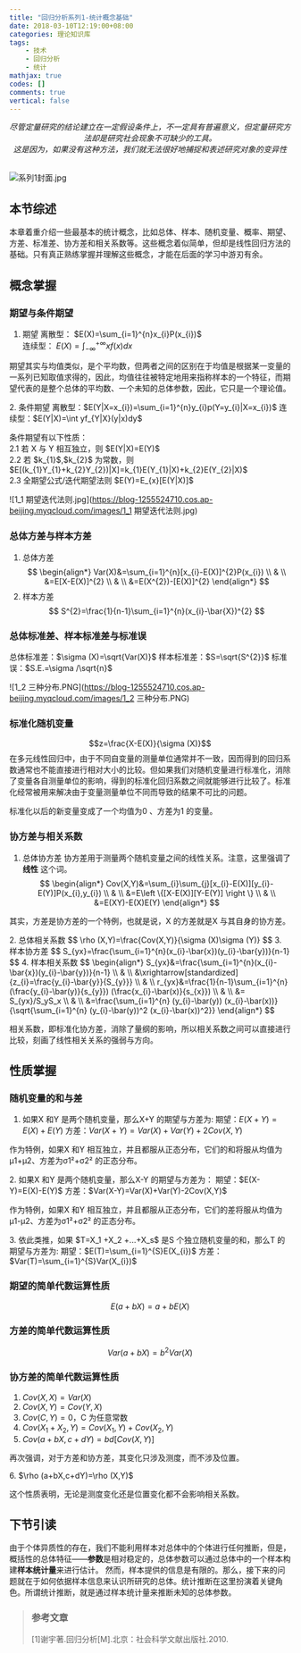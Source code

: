 ```yaml
---
title: "回归分析系列1-统计概念基础"
date: 2018-03-10T12:19:00+08:00
categories: 理论知识库
tags: 
    - 技术
    - 回归分析
    - 统计
mathjax: true
codes: []
comments: true
vertical: false
---
```


<center><i>
    尽管定量研究的结论建立在一定假设条件上，不一定具有普遍意义，但定量研究方法却是研究社会现象不可缺少的工具。<br>这是因为，如果没有这种方法，我们就无法很好地捕捉和表述研究对象的变异性
</i></center>

<br>![系列1封面.jpg](https://blog-1255524710.cos.ap-beijing.myqcloud.com/cover/系列1封面.jpg)
<!--more-->

## 本节综述
本章着重介绍一些最基本的统计概念，比如总体、样本、随机变量、概率、期望、方差、标准差、协方差和相关系数等。这些概念着似简单，但却是线性回归方法的基础。只有真正熟练掌握并理解这些概念，才能在后面的学习中游刃有余。

## 概念掌握
### 期望与条件期望
1. 期望
离散型： $E(X)=\sum_{i=1}^{n}x_{i}P(x_{i})$  
连续型： $E(X)=\int_{-\infty }^{+\infty}xf(x)dx$ 
<div class="note info"><p>期望其实与均值类似，是个平均数，但两者之间的区别在于均值是根据某一变量的一系列已知取值求得的，因此，均值往往被特定地用来指称样本的一个特征，而期望代表的是整个总体的平均数、一个未知的总体参数，因此，它只是一个理论值。</p></div>
2. 条件期望
离散型：$E(Y|X=x_{i})=\sum_{i=1}^{n}y_{i}p(Y=y_{i}|X=x_{i})$
连续型：$E(Y|X)=\int yf_{Y|X}(y|x)dy$
<div class="note info"><p>条件期望有以下性质：<br>
2.1 若 X 与 Y 相互独立，则 $E(Y|X)=E(Y)$ <br>
2.2 若 $k_{1}$,$k_{2}$ 为常数，则 $E[(k_{1}Y_{1}+k_{2}Y_{2})|X]=k_{1}E(Y_{1}|X)+k_{2}E(Y_{2}|X)$ <br>
2.3 全期望公式/迭代期望法则 $E(Y)=E_{x}[E(Y|X)]$</p></div>

![1_1 期望迭代法则.jpg](https://blog-1255524710.cos.ap-beijing.myqcloud.com/images/1_1 期望迭代法则.jpg)

### 总体方差与样本方差
1. 总体方差
$$
\begin{align*} 
  Var(X)&=\sum_{i=1}^{n}[x_{i}-E(X)]^{2}P(x_{i}) \\ 
  & \\
  &=E[X-E(X)]^{2} \\  
  & \\
  &=E(X^{2})-[E(X)]^{2} 
\end{align*}
$$
2. 样本方差
$$
S^{2}=\frac{1}{n-1}\sum_{i=1}^{n}(x_{i}-\bar{X})^{2}
$$

### 总体标准差、样本标准差与标准误
总体标准差：$\sigma (X)=\sqrt{Var(X)}$
样本标准差：$S=\sqrt{S^{2}}$
标准误：$S.E.=\sigma /\sqrt{n}$

![1_2 三种分布.PNG](https://blog-1255524710.cos.ap-beijing.myqcloud.com/images/1_2 三种分布.PNG)

### 标准化随机变量
$$z=\frac{X-E(X)}{\sigma (X)}$$
在多元线性回归中，由于不同自变量的测量单位通常并不一致，因而得到的回归系数通常也不能直接进行相对大小的比较。但如果我们对随机变量进行标准化，消除了变量各自测量单位的影响，得到的标准化回归系数之间就能够进行比较了。标准化经常被用来解决由于变量测量单位不同而导致的结果不可比的问题。
<div class="note info"><p>标准化以后的新变量变成了一个均值为0 、方差为1 的变量。</p></div>

### 协方差与相关系数
1. 总体协方差
协方差用于测量两个随机变量之间的线性关系。注意，这里强调了 **线性** 这个词。
$$
\begin{align*} 
 Cov(X,Y)&=\sum_{i}\sum_{j}[x_{i}-E(X)][y_{i}-E(Y)]P(x_{i},y_{i}) \\ 
 & \\
 &=E\left \{[X-E(X)][Y-E(Y)] \right \}  \\ 
 & \\
 &=E(XY)-E(X)E(Y) 
\end{align*}
$$
<div class="note primary"><p>其实，方差是协方差的一个特例，也就是说，X 的方差就是X 与其自身的协方差。</p></div>
2. 总体相关系数
$$
\rho (X,Y)=\frac{Cov(X,Y)}{\sigma (X)\sigma (Y)}
$$
3. 样本协方差
$$
S_{yx}=\frac{\sum_{i=1}^{n}(x_{i}-\bar{x})(y_{i}-\bar{y})}{n-1}
$$
4. 样本相关系数
$$
\begin{align*} 
 S_{yx}&=\frac{\sum_{i=1}^{n}(x_{i}-\bar{x})(y_{i}-\bar{y})}{n-1} \\ 
 & \\
 &\xrightarrow[standardized]{z_{i}=\frac{y_{i}-\bar{y}}{S_{y}}} \\ 
 & \\
 r_{yx}&=\frac{1}{n-1}\sum_{i=1}^{n} (\frac{y_{i}-\bar(y)}{s_{y}}) (\frac{x_{i}-\bar(x)}{s_{x}}) \\
 & \\
 &= S_{yx}/S_yS_x \\
 & \\
 &=\frac{\sum_{i=1}^{n} (y_{i}-\bar(y)) (x_{i}-\bar(x))}{\sqrt{\sum_{i=1}^{n} (y_{i}-\bar(y))^2 (x_{i}-\bar(x))^2}}
\end{align*}
$$
<div class="note primary"><p>相关系数，即标准化协方差，消除了量纲的影响，所以相关系数之间可以直接进行比较，刻画了线性相关关系的强弱与方向。</p></div>

## 性质掌握
### 随机变量的和与差
1. 如果X 和Y 是两个随机变量，那么X+Y 的期望与方差为:
期望：$E(X+Y)=E(X)+E(Y)$
方差：$Var(X+Y)=Var(X)+Var(Y)+2Cov(X,Y)$
<div class="note info"><p>作为特例，如果X 和Y 相互独立，并且都服从正态分布，它们的和将服从均值为μ1+μ2、方差为σ1²+σ2² 的正态分布。</p></div>
2. 如果X 和Y 是两个随机变量，那么X-Y 的期望与方差为：
期望：$E(X-Y)=E(X)-E(Y)$
方差：$Var(X-Y)=Var(X)+Var(Y)-2Cov(X,Y)$
<div class="note info"><p>作为特例，如果X 和Y 相互独立，并且都服从正态分布，它们的差将服从均值为μ1-μ2、方差为σ1²+σ2² 的正态分布。</p></div>
3. 依此类推，如果 $T=X_1 +X_2 +...+X_s$ 是S 个独立随机变量的和，那么T 的期望与方差为:
期望：$E(T)=\sum_{i=1}^{S}E(X_{i})$
方差：$Var(T)=\sum_{i=1}^{S}Var(X_{i})$


### 期望的简单代数运算性质
$$E(a+bX)=a+bE(X)$$

### 方差的简单代数运算性质
$$Var(a+bX)=b^2Var(X)$$

### 协方差的简单代数运算性质
1. $Cov(X,X)=Var(X)$
2. $Cov(X,Y)=Cov(Y,X)$
3. $Cov(C,Y)=0$，C 为任意常数
4. $Cov(X_{1}+X_{2},Y)=Cov(X_{1},Y)+Cov(X_{2},Y)$
5. $Cov(a+bX,c+dY)=bd[Cov(X,Y)]$
<div class="note warning"><p>再次强调，对于方差和协方差，其变化只涉及测度，而不涉及位置。</p></div>
6. $\rho (a+bX,c+dY)=\rho (X,Y)$
<div class="note warning"><p>这个性质表明，无论是测度变化还是位置变化都不会影响相关系数。</p></div>

## 下节引读
由于个体异质性的存在，我们不能利用样本对总体中的个体进行任何推断，但是，概括性的总体特征——**参数**是相对稳定的，总体参数可以通过总体中的一个样本构建**样本统计量**来进行估计。
然而，样本提供的信息是有限的。那么，接下来的问题就在于如何依据样本信息来认识所研究的总体。统计推断在这里扮演着关键角色。所谓统计推断，就是通过样本统计量来推断未知的总体参数。

> ### 参考文章
> [1]谢宇著.回归分析[M].北京：社会科学文献出版社.2010.